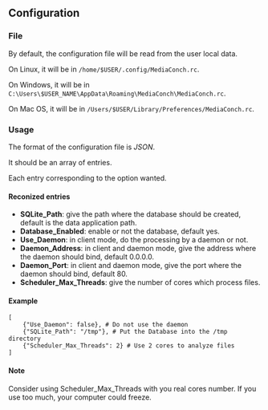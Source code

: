 ## Configuration

### File

By default, the configuration file will be read from the user local data.

On Linux, it will be in `/home/$USER/.config/MediaConch.rc`.

On Windows, it will be in `C:\Users\$USER_NAME\AppData\Roaming\MediaConch\MediaConch.rc`.

On Mac OS, it will be in `/Users/$USER/Library/Preferences/MediaConch.rc`.

### Usage

The format of the configuration file is *JSON*.

It should be an array of entries.

Each entry corresponding to the option wanted.

#### Reconized entries

* **SQLite\_Path**: give the path where the database should be created, default is the data application path.
* **Database\_Enabled**: enable or not the database, default yes.
* **Use\_Daemon**: in client mode, do the processing by a daemon or not.
* **Daemon\_Address**: in client and daemon mode, give the address where the daemon should bind, default 0.0.0.0.
* **Daemon\_Port**: in client and daemon mode, give the port where the daemon should bind, default 80.
* **Scheduler\_Max\_Threads**: give the number of cores which process files.


#### Example

```
[
    {"Use_Daemon": false}, # Do not use the daemon
    {"SQLite_Path": "/tmp"}, # Put the Database into the /tmp directory
    {"Scheduler_Max_Threads": 2} # Use 2 cores to analyze files
]
```

#### Note

Consider using Scheduler\_Max\_Threads with you real cores number. If you use too much, your computer could freeze.
